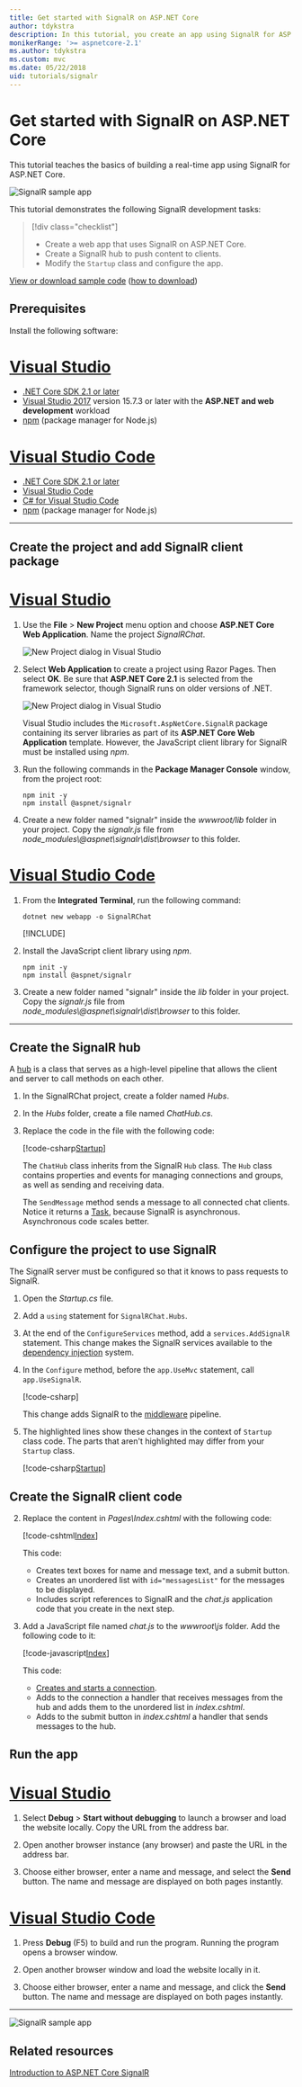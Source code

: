 ```yaml
---
title: Get started with SignalR on ASP.NET Core
author: tdykstra
description: In this tutorial, you create an app using SignalR for ASP.NET Core.
monikerRange: '>= aspnetcore-2.1'
ms.author: tdykstra
ms.custom: mvc
ms.date: 05/22/2018
uid: tutorials/signalr
---
```

# Get started with SignalR on ASP.NET Core

This tutorial teaches the basics of building a real-time app using SignalR for ASP.NET Core.

![SignalR sample app](signalr/_static/signalr-get-started-finished.png)

This tutorial demonstrates the following SignalR development tasks:

> [!div class="checklist"]
> * Create a web app that uses SignalR on ASP.NET Core.
> * Create a SignalR hub to push content to clients.
> * Modify the `Startup` class and configure the app.

[View or download sample code](https://github.com/aspnet/Docs/tree/master/aspnetcore/tutorials/signalr/sample) ([how to download](xref:tutorials/index#how-to-download-a-sample))

## Prerequisites

Install the following software:

# [Visual Studio](#tab/visual-studio)

* [.NET Core SDK 2.1 or later](https://www.microsoft.com/net/download/all)
* [Visual Studio 2017](https://www.visualstudio.com/downloads/) version 15.7.3 or later with the **ASP.NET and web development** workload
* [npm](https://www.npmjs.com/get-npm) (package manager for Node.js)

# [Visual Studio Code](#tab/visual-studio-code)

* [.NET Core SDK 2.1 or later](https://www.microsoft.com/net/download/all)
* [Visual Studio Code](https://code.visualstudio.com/download)
* [C# for Visual Studio Code](https://marketplace.visualstudio.com/items?itemName=ms-vscode.csharp)
* [npm](https://www.npmjs.com/get-npm) (package manager for Node.js)

-----

## Create the project and add SignalR client package

# [Visual Studio](#tab/visual-studio/)

1. Use the **File** > **New Project** menu option and choose **ASP.NET Core Web Application**. Name the project *SignalRChat*.

   ![New Project dialog in Visual Studio](signalr/_static/signalr-new-project-dialog.png)

2. Select **Web Application** to create a project using Razor Pages. Then select **OK**. Be sure that **ASP.NET Core 2.1** is selected from the framework selector, though SignalR runs on older versions of .NET.

   ![New Project dialog in Visual Studio](signalr/_static/signalr-new-project-choose-type.png)

   Visual Studio includes the `Microsoft.AspNetCore.SignalR` package containing its server libraries as part of its **ASP.NET Core Web Application** template. However, the JavaScript client library for SignalR must be installed using *npm*.

3. Run the following commands in the **Package Manager Console** window, from the project root:

   ```console
   npm init -y
   npm install @aspnet/signalr
   ```

4. Create a new folder named "signalr" inside the  *wwwroot/lib* folder in your project. Copy the *signalr.js* file from *node_modules\\@aspnet\signalr\dist\browser* to this folder.

# [Visual Studio Code](#tab/visual-studio-code/)

1. From the **Integrated Terminal**, run the following command:

    ```console
    dotnet new webapp -o SignalRChat
    ```

    [!INCLUDE[](~/includes/webapp-alias-notice.md)]

2. Install the JavaScript client library using *npm*.

    ```console
    npm init -y
    npm install @aspnet/signalr
    ```

3. Create a new folder named "signalr" inside the  *lib* folder in your project. Copy the *signalr.js* file from *node_modules\\@aspnet\signalr\dist\browser* to this folder.

---

## Create the SignalR hub

A [hub](xref:signalr/hubs) is a class that serves as a high-level pipeline that allows the client and server to call methods on each other.

1. In the SignalRChat project, create a folder named *Hubs*.

1. In the *Hubs* folder, create a file named *ChatHub.cs*.

1. Replace the code in the file with the following code:

   [!code-csharp[Startup](signalr/sample/Hubs/ChatHub.cs)]

   The `ChatHub` class inherits from the SignalR `Hub` class. The `Hub` class contains properties and events for managing connections and groups, as well as sending and receiving data.

   The `SendMessage` method sends a message to all connected chat clients. Notice it returns a [Task](https://msdn.microsoft.com/library/system.threading.tasks.task(v=vs.110).aspx), because SignalR is asynchronous. Asynchronous code scales better.

## Configure the project to use SignalR

The SignalR server must be configured so that it knows to pass requests to SignalR.

1. Open the *Startup.cs* file.

1. Add a `using` statement for `SignalRChat.Hubs`.

1. At the end of the `ConfigureServices` method, add a `services.AddSignalR` statement. This change makes the SignalR services available to the [dependency injection](xref:fundamentals/dependency-injection) system.

1. In the `Configure` method, before the `app.UseMvc` statement, call `app.UseSignalR`.

   [!code-csharp[](signalr/sample/Startup.cs?name=snippet_Routes)]

   This change adds SignalR to the [middleware](xref:fundamentals/middleware/index) pipeline.

1. The highlighted lines show these changes in the context of `Startup` class code. The parts that aren't highlighted may differ from your `Startup` class.

   [!code-csharp[Startup](signalr/sample/Startup.cs?name=snippet_Startup&highlight=6,37,57-60)]

## Create the SignalR client code

2. Replace the content in *Pages\Index.cshtml* with the following code:

   [!code-cshtml[Index](signalr/sample/Pages/Index.cshtml)]

   This code:

   * Creates text boxes for name and message text, and a submit button.
   * Creates an unordered list with `id="messagesList"` for the messages to be displayed.
   * Includes script references to SignalR and the *chat.js* application code that you create in the next step.

1. Add a JavaScript file named *chat.js* to the *wwwroot\js* folder. Add the following code to it:

   [!code-javascript[Index](signalr/sample/wwwroot/js/chat.js)]

   This code:

   * [Creates and starts a connection](xref:signalr/javascript-client#connect-to-a-hub).
   * Adds to the connection a handler that receives messages from the hub and adds them to the unordered list in *index.cshtml*. 
   * Adds to the submit button in *index.cshtml* a handler that sends messages to the hub.

## Run the app

# [Visual Studio](#tab/visual-studio)

1. Select **Debug** > **Start without debugging** to launch a browser and load the website locally. Copy the URL from the address bar.

1. Open another browser instance (any browser) and paste the URL in the address bar.

1. Choose either browser, enter a name and message, and select the **Send** button. The name and message are displayed on both pages instantly.

# [Visual Studio Code](#tab/visual-studio-code)

1. Press **Debug** (F5) to build and run the program. Running the program opens a browser window.

1. Open another browser window and load the website locally in it.

1. Choose either browser, enter a name and message, and click the **Send** button. The name and message are displayed on both pages instantly.

---

![SignalR sample app](signalr/_static/signalr-get-started-finished.png)

## Related resources

[Introduction to ASP.NET Core SignalR](xref:signalr/introduction)
